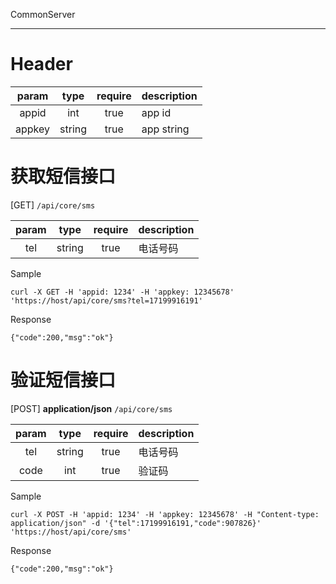 CommonServer

------

# Header

| param | type | require | description |
| :---: | :---: | :---: | --- |
| appid | int | true | app id |
| appkey | string | true | app string |


# 获取短信接口

[GET] `/api/core/sms`

| param | type | require | description |
| :---: | :---: | :---: | --- |
| tel | string | true | 电话号码 |

Sample

```
curl -X GET -H 'appid: 1234' -H 'appkey: 12345678' 'https://host/api/core/sms?tel=17199916191'
```

Response

```
{"code":200,"msg":"ok"}
```

# 验证短信接口

[POST] **application/json** `/api/core/sms`

| param | type | require | description |
| :---: | :---: | :---: | --- |
| tel | string | true | 电话号码 |
| code | int | true | 验证码 |

Sample

```
curl -X POST -H 'appid: 1234' -H 'appkey: 12345678' -H "Content-type: application/json" -d '{"tel":17199916191,"code":907826}' 'https://host/api/core/sms'
```

Response

```
{"code":200,"msg":"ok"}
```
